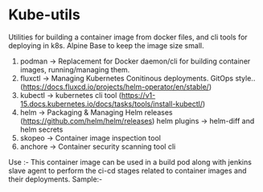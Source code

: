 # Kube-utils 

Utilities for building a container image from docker files, and cli tools for deploying in k8s.
Alpine  Base to keep the image size small.

1. podman -> Replacement for Docker daemon/cli for building container images, running/managing them. 
2. fluxctl -> Managing Kubernetes Conitinous deployments. GitOps style..(https://docs.fluxcd.io/projects/helm-operator/en/stable/)
3. kubectl -> kubernetes cli tool (https://v1-15.docs.kubernetes.io/docs/tasks/tools/install-kubectl/)
4. helm -> Packaging & Managing Helm releases (https://github.com/helm/helm/releases)
   helm plugins -> helm-diff and helm secrets
5. skopeo -> Container image inspection tool 
6. anchore -> Container security scanning tool cli


Use :-
This container image can be used in a build pod along with jenkins  slave agent to perform the ci-cd stages related to container images and their deployments.
Sample:-
``` yaml

```
